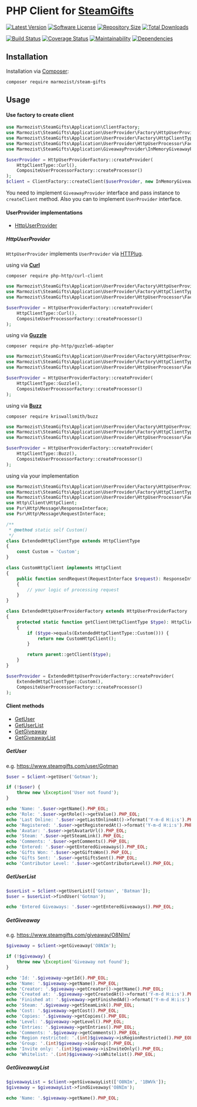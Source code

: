 PHP Client for [SteamGifts](https://www.steamgifts.com/)
=====

[![Latest Version](https://img.shields.io/github/release/marmozist/steam-gifts.svg?style=flat-square)](https://github.com/marmozist/steam-gifts/releases)
[![Software License](https://img.shields.io/badge/license-MIT-brightgreen.svg?style=flat-square)](https://github.com/marmozist/steam-gifts/blob/master/LICENSE)
[![Repository Size](https://img.shields.io/github/repo-size/marmozist/steam-gifts?style=flat-square)](https://github.com/marmozist/steam-gifts)
[![Total Downloads](https://img.shields.io/packagist/dt/marmozist/steam-gifts.svg?style=flat-square)](https://packagist.org/packages/marmozist/steam-gifts)

[![Build Status](https://img.shields.io/travis/marmozist/steam-gifts/master.svg?style=flat-square)](https://travis-ci.org/marmozist/steam-gifts)
[![Coverage Status](https://img.shields.io/coveralls/github/marmozist/steam-gifts?style=flat-square)](https://coveralls.io/github/marmozist/steam-gifts?branch=master)
[![Maintainability](https://img.shields.io/codeclimate/maintainability-percentage/marmozist/steam-gifts?style=flat-square)](https://codeclimate.com/github/marmozist/steam-gifts/maintainability)
[![Dependencies](https://img.shields.io/librariesio/github/marmozist/steam-gifts?style=flat-square)](https://libraries.io/github/marmozist/steam-gifts)

## Installation
Installation via [Composer](https://getcomposer.org/):
```
composer require marmozist/steam-gifts
```

## Usage

#### Use factory to create client
```php
use Marmozist\SteamGifts\Application\ClientFactory;
use Marmozist\SteamGifts\Application\UserProvider\Factory\HttpUserProviderFactory;
use Marmozist\SteamGifts\Application\UserProvider\Factory\HttpClientType;
use Marmozist\SteamGifts\Application\UserProvider\HttpUserProcessor\Factory\CompositeUserProcessorFactory;
use Marmozist\SteamGifts\Application\GiveawayProvider\InMemoryGiveawayProvider;

$userProvider = HttpUserProviderFactory::createProvider(
    HttpClientType::Curl(), 
    CompositeUserProcessorFactory::createProcessor()
);
$client = ClientFactory::createClient($userProvider, new InMemoryGiveawayProvider());
```
You need to implement `GiveawayProvider` interface and pass instance to `createClient` method. Also you can to implement `UserProvider` interface.

#### UserProvider implementations
+ [HttpUserProvider](#httpuserprovider)

##### HttpUserProvider
`HttpUserProvider` implements `UserProvider` via [HTTPlug](https://github.com/php-http/httplug).

using via **[Curl](https://github.com/php-http/curl-client)**
```
composer require php-http/curl-client
```

```php
use Marmozist\SteamGifts\Application\UserProvider\Factory\HttpUserProviderFactory;
use Marmozist\SteamGifts\Application\UserProvider\Factory\HttpClientType;
use Marmozist\SteamGifts\Application\UserProvider\HttpUserProcessor\Factory\CompositeUserProcessorFactory;

$userProvider = HttpUserProviderFactory::createProvider(
    HttpClientType::Curl(), 
    CompositeUserProcessorFactory::createProcessor()
);
````
using via **[Guzzle](https://github.com/php-http/guzzle6-adapter)**
```
composer require php-http/guzzle6-adapter
```

```php
use Marmozist\SteamGifts\Application\UserProvider\Factory\HttpUserProviderFactory;
use Marmozist\SteamGifts\Application\UserProvider\Factory\HttpClientType;
use Marmozist\SteamGifts\Application\UserProvider\HttpUserProcessor\Factory\CompositeUserProcessorFactory;

$userProvider = HttpUserProviderFactory::createProvider(
    HttpClientType::Guzzle(), 
    CompositeUserProcessorFactory::createProcessor()
);
````
using via **[Buzz](https://github.com/kriswallsmith/Buzz)**
```
composer require kriswallsmith/buzz
```

```php
use Marmozist\SteamGifts\Application\UserProvider\Factory\HttpUserProviderFactory;
use Marmozist\SteamGifts\Application\UserProvider\Factory\HttpClientType;
use Marmozist\SteamGifts\Application\UserProvider\HttpUserProcessor\Factory\CompositeUserProcessorFactory;

$userProvider = HttpUserProviderFactory::createProvider(
    HttpClientType::Buzz(), 
    CompositeUserProcessorFactory::createProcessor()
);
````
using via your implementation
```php
use Marmozist\SteamGifts\Application\UserProvider\Factory\HttpUserProviderFactory;
use Marmozist\SteamGifts\Application\UserProvider\Factory\HttpClientType;
use Marmozist\SteamGifts\Application\UserProvider\HttpUserProcessor\Factory\CompositeUserProcessorFactory;
use Http\Client\HttpClient;
use Psr\Http\Message\ResponseInterface;
use Psr\Http\Message\RequestInterface;

/**
 * @method static self Custom()
 */
class ExtendedHttpClientType extends HttpClientType
{
    const Custom = 'Custom';
}

class CustomHttpClient implements HttpClient
{
    public function sendRequest(RequestInterface $request): ResponseInterface
    {
        // your logic of processing request
    }
}

class ExtendedHttpUserProviderFactory extends HttpUserProviderFactory
{
    protected static function getClient(HttpClientType $type): HttpClient
    {
        if ($type->equals(ExtendedHttpClientType::Custom())) {
            return new CustomHttpClient();
        }

        return parent::getClient($type);
    }
}

$userProvider = ExtendedHttpUserProviderFactory::createProvider(
    ExtendedHttpClientType::Custom(),
    CompositeUserProcessorFactory::createProcessor()
);
````

#### Client methods
+ [GetUser](#getuser)
+ [GetUserList](#getuserlist)
+ [GetGiveaway](#getgiveaway)
+ [GetGiveawayList](#getgiveawaylist)

##### GetUser
e.g. https://www.steamgifts.com/user/Gotman
```php
$user = $client->getUser('Gotman');

if (!$user) {
    throw new \Exception('User not found');
}

echo 'Name: '.$user->getName().PHP_EOL;
echo 'Role: '.$user->getRole()->getValue().PHP_EOL;
echo 'Last Online: '.$user->getLastOnlineAt()->format('Y-m-d H:i:s').PHP_EOL;
echo 'Registered: '.$user->getRegisteredAt()->format('Y-m-d H:i:s').PHP_EOL;
echo 'Avatar: '.$user->getAvatarUrl().PHP_EOL;
echo 'Steam: '.$user->getSteamLink().PHP_EOL;
echo 'Comments: '.$user->getComments().PHP_EOL;
echo 'Entered: '.$user->getEnteredGiveaways().PHP_EOL;
echo 'Gifts Won: '.$user->getGiftsWon().PHP_EOL;
echo 'Gifts Sent: '.$user->getGiftsSent().PHP_EOL;
echo 'Contributor Level: '.$user->getContributorLevel().PHP_EOL;
```

##### GetUserList
```php
$userList = $client->getUserList(['Gotman', 'Batman']);
$user = $userList->findUser('Gotman');

echo 'Entered Giveaways: '.$user->getEnteredGiveaways().PHP_EOL;
```

##### GetGiveaway
e.g. https://www.steamgifts.com/giveaway/O8NIm/
```php
$giveaway = $client->getGiveaway('O8NIm');

if (!$giveaway) {
    throw new \Exception('Giveaway not found');
}

echo 'Id: '.$giveaway->getId().PHP_EOL;
echo 'Name: '.$giveaway->getName().PHP_EOL;
echo 'Creator: '.$giveaway->getCreator()->getName().PHP_EOL;
echo 'Created at: '.$giveaway->getCreatedAt()->format('Y-m-d H:i:s').PHP_EOL;
echo 'Finished at: '.$giveaway->getFinishedAd()->format('Y-m-d H:i:s').PHP_EOL;
echo 'Steam: '.$giveaway->getSteamLink().PHP_EOL;
echo 'Cost: '.$giveaway->getCost().PHP_EOL;
echo 'Copies: '.$giveaway->getCopies().PHP_EOL;
echo 'Level: '.$giveaway->getLevel().PHP_EOL;
echo 'Entries: '.$giveaway->getEntries().PHP_EOL;
echo 'Comments: '.$giveaway->getComments().PHP_EOL;
echo 'Region restricted: '.(int)$giveaway->isRegionRestricted().PHP_EOL;
echo 'Group: '.(int)$giveaway->isGroup().PHP_EOL;
echo 'Invite only: '.(int)$giveaway->isInviteOnly().PHP_EOL;
echo 'Whitelist: '.(int)$giveaway->isWhitelist().PHP_EOL;
```

##### GetGiveawayList
```php
$giveawayList = $client->getGiveawayList(['O8NIm', '1BWVk']);
$giveaway = $giveawayList->findGiveaway('O8NIm');

echo 'Name: '.$giveaway->getName().PHP_EOL;
```
